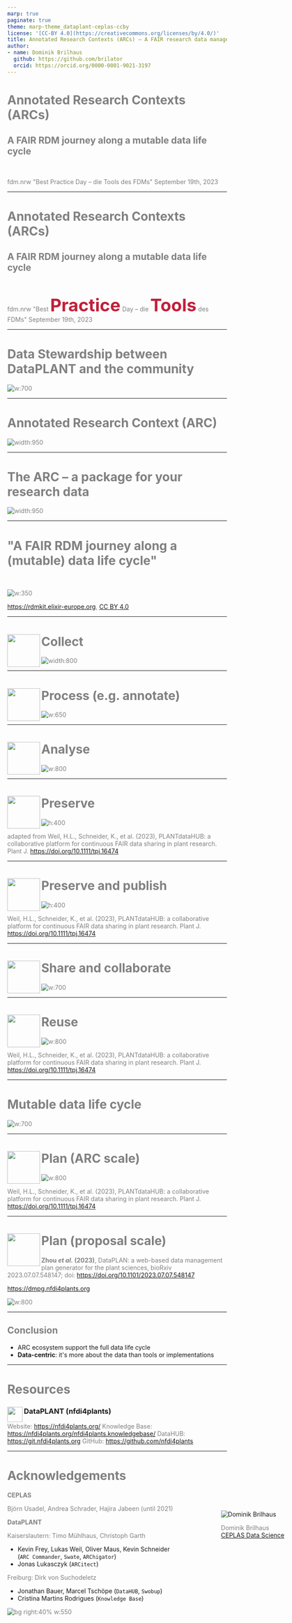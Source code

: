 ```yaml
---
marp: true
paginate: true
theme: marp-theme_dataplant-ceplas-ccby
license: '[CC-BY 4.0](https://creativecommons.org/licenses/by/4.0/)'
title: Annotated Research Contexts (ARCs) – A FAIR research data management journey along a mutable data life cycle
author:
- name: Dominik Brilhaus
  github: https://github.com/brilator
  orcid: https://orcid.org/0000-0001-9021-3197
---
```


<style>

figcaption {
  font-size: 10px;
  font-style: italic;
}

.reference {
  font-size:15px;
  line-height: 1.2em;
  position: fixed;
  left: 50%;
  bottom: 0px;
  transform: translate(-50%, -50%);
  margin: 0 auto;
}

.reference-bgright {
  font-size:15px;
  line-height: 1.2em;
  position: fixed;
  right: 0px;
  bottom: 0px;
  transform: translate(-50%, -50%);
  margin: 0 auto;
}

</style>

# Annotated Research Contexts (ARCs)

## A FAIR RDM journey along a mutable data life cycle

<style scoped>section {background: none; background-color: white}</style>
<!-- _paginate: false -->

<br>

fdm.nrw
"Best Practice Day &ndash; die Tools des FDMs"
September 19th, 2023

<div style="position: fixed; bottom: 10%; right: 10%;">
  <div class="profile-picture">
    <img src="https://www.ceplas.eu/fileadmin/_processed_/d/c/csm_Brilhaus_Dominik_4fd48a61a2.jpeg" alt="Dominik Brilhaus">
  </div>

  <div>

  Dominik Brilhaus <br> [CEPLAS Data Science](https://www.ceplas.eu/en/research/data-science-and-data-management/)

  </div>

</div>

---

# Annotated Research Contexts (ARCs)

## A FAIR RDM journey along a mutable data life cycle

<style scoped>h1,h2,p {color: grey} section {background: none; background-color: white}</style>
<!-- _paginate: false -->

<br>

fdm.nrw
"Best <span style="color:#C21F3A;font-size: 40px;font-weight: bold;">Practice</span> Day &ndash; die <span style="color:#C21F3A;font-size: 40px;font-weight: bold;">Tools</span> des FDMs"
September 19th, 2023

---

# Data Stewardship between DataPLANT and the community  <!-- fit -->

![w:700](./images/DataPLANT-collaborationCEPLAS.drawio.png)

---

# Annotated Research Context (ARC)

![width:950](./../../images/ARC_DataCentricIntegration_img1.png)

---

# The ARC &ndash; a package for your research data

![width:950](./../../images/ARC_fillWithData_seq8.png)

<!-- --- 


# Annotated Research Contexts (ARCs)

![w:600](./../../images/tpj16474-fig-0003-m.jpg)

<span class="footer-reference"> Weil, H.L., Schneider, K., et al. (2023), PLANTdataHUB: a collaborative platform for continuous FAIR data sharing in plant research. Plant J. https://doi.org/10.1111/tpj.16474 </span> -->

---

# "A FAIR RDM journey along a (mutable) data life cycle" <!-- fit -->

<br>

![w:350](./../../images/RDMkit-data_life_cycle_9.svg)

<span class="footer-reference"> https://rdmkit.elixir-europe.org, [CC BY 4.0](https://creativecommons.org/licenses/by/4.0/)</span>

---

# Collect <img align="left" class="center" style="height:75px" src='./../../images/Screenshot-RDMkit-02-collect.png'/>

![width:800](./../../images/ARC_fillWithData_experimental.png)

<!-- 

- create study folder
  - take a picture (add more demo pictures)
- create assay folder
  - add fastq data

-->

---

# Process (e.g. annotate)  <img align="left" class="center" style="height:75px" src='./../../images/Screenshot-RDMkit-03-process.png'/>

![w:650](./../../images/Swate_metadataTemplates.png)

<!-- 

- annotate plant samples
- annotate rnaseq extraction -->

---

# Analyse <img align="left" class="center" style="height:75px" src='./../../images/Screenshot-RDMkit-04-analyse.png'/>

<!-- 
- run fastqc
- receive back results
-->

![w:800](./../../images/tpj16474-fig-0005-m.jpg)


<!-- ![w:500](../../images/DataPLANT_ARC_SinglePointofEntry.svg)
![w:700](../../images/DataPLANT_ARC_Workflows.svg) -->

---

# Preserve  <img align="left" class="center" style="height:75px" src='./../../images/Screenshot-RDMkit-05-preserve.png'/>

<!--
1. Validation: CQC on each DataHUB commit
2. Publication: DOI
-->

![h:400](./../../images/tpj16474-fig-0008-m-modified.png)

<span class="footer-reference"> adapted from Weil, H.L., Schneider, K., et al. (2023), PLANTdataHUB: a collaborative platform for continuous FAIR data sharing in plant research. Plant J. https://doi.org/10.1111/tpj.16474 </span>

---

# Preserve and publish <img align="left" class="center" style="height:75px" src='./../../images/Screenshot-RDMkit-05-preserve.png'/>

<!--
1. Validation: CQC on each DataHUB commit
2. Publication: DOI
-->

![h:400](././../../images/tpj16474-fig-0008-m.jpg)

<span class="footer-reference"> Weil, H.L., Schneider, K., et al. (2023), PLANTdataHUB: a collaborative platform for continuous FAIR data sharing in plant research. Plant J. https://doi.org/10.1111/tpj.16474 </span>

---

# Share and collaborate <img align="left" class="center" style="height:75px" src='./../../images/Screenshot-RDMkit-06-share.png'/>

![w:700](./../../images/ARC_DataSharing_Experts02_img1.png)

---

# Reuse <img align="left" class="center" style="height:75px" src='./../../images/Screenshot-RDMkit-07-reuse.png'/>

![w:800](./../../images/tpj16474-fig-0001-m.jpg)

<!-- 
- via ARC https://arcregistry.nfdi4plants.org/arcsearch
- via ISA https://arcregistry.nfdi4plants.org/isasearch 
-->

<span class="footer-reference"> Weil, H.L., Schneider, K., et al. (2023), PLANTdataHUB: a collaborative platform for continuous FAIR data sharing in plant research. Plant J. https://doi.org/10.1111/tpj.16474 </span>

---

# **Mutable** data life cycle

![w:700](./../../images/tpj16474-fig-0006-m.jpg)

<!-- 

- Invite other (demo) account
- add notes from there
-->

---

# Plan (ARC scale) <img align="left" class="center" style="height:75px" src='./../../images/Screenshot-RDMkit-01-plan.png'/>

![w:800](./../../images/tpj16474-fig-0007-m.jpg)

<span class="footer-reference"> Weil, H.L., Schneider, K., et al. (2023), PLANTdataHUB: a collaborative platform for continuous FAIR data sharing in plant research. Plant J. https://doi.org/10.1111/tpj.16474 </span>

<!--
 
 - **ARCitect**: Create empty ARC
   - description
   - author
     - first name
     - last name
     - email
 - **ARCitect**: Upload ARC to DataHUB
 - **DataHUB**
   - Discuss, collect meeting minutes in Wiki
   - design / plant investigation (datahub wiki, issues)

-->

---

# Plan (proposal scale) <img align="left" class="center" style="height:75px" src='./../../images/Screenshot-RDMkit-01-plan.png'/>

<span class="footer-reference">**Zhou *et al.* (2023)**, DataPLAN: a web-based data management plan generator for the plant sciences, bioRxiv 2023.07.07.548147; doi: https://doi.org/10.1101/2023.07.07.548147 </span>

https://dmpg.nfdi4plants.org

![w:800](././../../images/zhou2023-dataplan.png)

---

## Conclusion

- ARC ecosystem support the full data life cycle
- **Data-centric**: it's more about the data than tools or implementations

---

# Resources

### <img align="left" style="height:35px" src='https://raw.githubusercontent.com/nfdi4plants/Branding/7e7d442aafeaa767b9c14a63a16e459dadcbdaaf/logos/DataPLANT/DataPLANT_logo_minimal_rounded_bg_darkblue.svg'/> DataPLANT (nfdi4plants)



Website: <a href="https://nfdi4plants.org/" target="_blank">https://nfdi4plants.org/</a>
Knowledge Base: <a href="https://nfdi4plants.org/nfdi4plants.knowledgebase/" target="_blank">https://nfdi4plants.org/nfdi4plants.knowledgebase/</a>
DataHUB: <a href="https://git.nfdi4plants.org" target="_blank">https://git.nfdi4plants.org</a>
GitHub: <a href="https://github.com/nfdi4plants" target="_blank">https://github.com/nfdi4plants</a>

---

# Acknowledgements

<style scoped>

section {
  font-size: 22px;  
}

</style>

**CEPLAS**

Björn Usadel, Andrea Schrader, Hajira Jabeen (until 2021)

**DataPLANT**

Kaiserslautern: Timo Mühlhaus, Christoph Garth
- Kevin Frey, Lukas Weil, Oliver Maus, Kevin Schneider  
(`ARC Commander`, `Swate`, `ARChigator`)
- Jonas Lukasczyk (`ARCitect`)

Freiburg: Dirk von Suchodeletz
- Jonathan Bauer, Marcel Tschöpe (`DataHUB`, `Swobup`)
- Cristina Martins Rodrigues (`Knowledge Base`)

![bg right:40% w:550](./../../images/hackathon_group.png)
